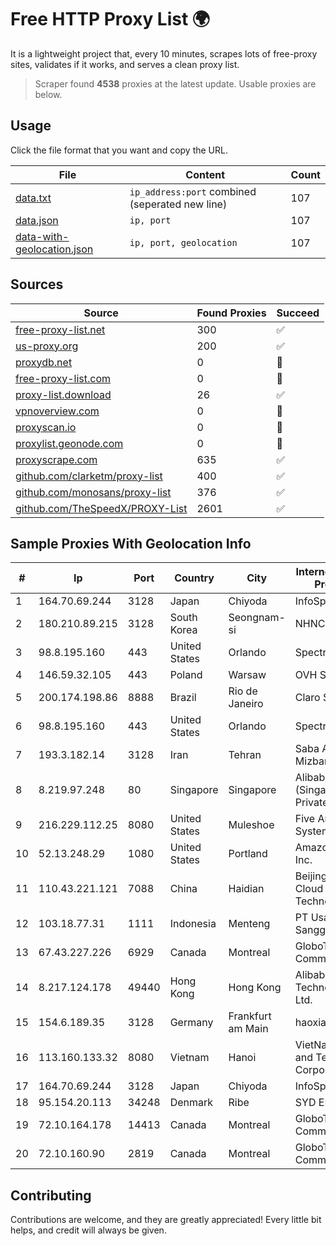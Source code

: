 
# Free HTTP Proxy List 🌍

It is a lightweight project that, every 10 minutes, scrapes lots of free-proxy sites, validates if it works, and serves a clean proxy list.


> Scraper found **4538** proxies at the latest update. Usable proxies are below.

## Usage

Click the file format that you want and copy the URL.


|File|Content|Count|
|----|-------|-----|
|[data.txt](https://raw.githubusercontent.com/themiralay/Proxy-List-World/master/data.txt)|`ip_address:port` combined (seperated new line)|107|
|[data.json](https://raw.githubusercontent.com/themiralay/Proxy-List-World/master/data.json)|`ip, port`|107|
|[data-with-geolocation.json](https://raw.githubusercontent.com/themiralay/Proxy-List-World/master/data-with-geolocation.json)|`ip, port, geolocation`|107|

## Sources

|Source|Found Proxies|Succeed|
|------|-------------|-------|
|[free-proxy-list.net](https://free-proxy-list.net)|300|✅|
|[us-proxy.org](https://www.us-proxy.org)|200|✅|
|[proxydb.net](http://proxydb.net)|0|🚫|
|[free-proxy-list.com](https://free-proxy-list.com/?page=&port=&type%5B%5D=http&type%5B%5D=https&up_time=0&search=Search)|0|🚫|
|[proxy-list.download](https://www.proxy-list.download/HTTP)|26|✅|
|[vpnoverview.com](https://vpnoverview.com/privacy/anonymous-browsing/free-proxy-servers)|0|🚫|
|[proxyscan.io](https://www.proxyscan.io)|0|🚫|
|[proxylist.geonode.com](https://proxylist.geonode.com/api/proxy-list?limit=300&page=1&sort_by=lastChecked&sort_type=desc&protocols=http,https)|0|🚫|
|[proxyscrape.com](https://api.proxyscrape.com/v2/?request=displayproxies&protocol=http&timeout=10000&country=all&ssl=all&anonymity=all)|635|✅|
|[github.com/clarketm/proxy-list](https://raw.githubusercontent.com/clarketm/proxy-list/master/proxy-list-raw.txt)|400|✅|
|[github.com/monosans/proxy-list](https://raw.githubusercontent.com/monosans/proxy-list/main/proxies/http.txt)|376|✅|
|[github.com/TheSpeedX/PROXY-List](https://raw.githubusercontent.com/TheSpeedX/PROXY-List/master/http.txt)|2601|✅|


## Sample Proxies With Geolocation Info

|#|Ip|Port|Country|City|Internet Service Provider|
|-|--|----|-------|----|-------------------------|
|1|164.70.69.244|3128|Japan|Chiyoda|InfoSphere|
|2|180.210.89.215|3128|South Korea|Seongnam-si|NHNCLOUD|
|3|98.8.195.160|443|United States|Orlando|Spectrum|
|4|146.59.32.105|443|Poland|Warsaw|OVH SAS|
|5|200.174.198.86|8888|Brazil|Rio de Janeiro|Claro S.A|
|6|98.8.195.160|443|United States|Orlando|Spectrum|
|7|193.3.182.14|3128|Iran|Tehran|Saba Abr Mizban LLC|
|8|8.219.97.248|80|Singapore|Singapore|Alibaba Cloud (Singapore) Private Limited|
|9|216.229.112.25|8080|United States|Muleshoe|Five Area Systems, LLC|
|10|52.13.248.29|1080|United States|Portland|Amazon.com, Inc.|
|11|110.43.221.121|7088|China|Haidian|Beijing Kingsoft Cloud Internet Technology Co|
|12|103.18.77.31|1111|Indonesia|Menteng|PT Usaha Adi Sanggoro|
|13|67.43.227.226|6929|Canada|Montreal|GloboTech Communications|
|14|8.217.124.178|49440|Hong Kong|Hong Kong|Alibaba (US) Technology Co., Ltd.|
|15|154.6.189.35|3128|Germany|Frankfurt am Main|haoxiangyun|
|16|113.160.133.32|8080|Vietnam|Hanoi|VietNam Post and Telecom Corporation|
|17|164.70.69.244|3128|Japan|Chiyoda|InfoSphere|
|18|95.154.20.113|34248|Denmark|Ribe|SYD ENERGI|
|19|72.10.164.178|14413|Canada|Montreal|GloboTech Communications|
|20|72.10.160.90|2819|Canada|Montreal|GloboTech Communications|



## Contributing

Contributions are welcome, and they are greatly appreciated! Every
little bit helps, and credit will always be given.

